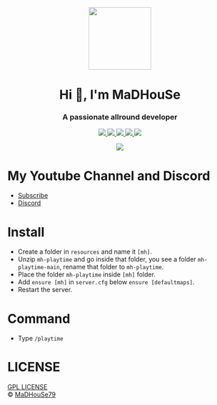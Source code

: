 <p align="center">
    <img width="140" src="https://icons.iconarchive.com/icons/iconarchive/red-orb-alphabet/128/Letter-M-icon.png" />  
    <h1 align="center">Hi 👋, I'm MaDHouSe</h1>
    <h3 align="center">A passionate allround developer </h3>    
</p>

<p align="center">
    <a href="https://github.com/MaDHouSe79/mh-playtime/issues">
        <img src="https://img.shields.io/github/issues/MaDHouSe79/mh-playtime"/> 
    </a>
    <a href="https://github.com/MaDHouSe79/mh-playtime/watchers">
        <img src="https://img.shields.io/github/watchers/MaDHouSe79/mh-playtime"/> 
    </a> 
    <a href="https://github.com/MaDHouSe79/mh-playtime/network/members">
        <img src="https://img.shields.io/github/forks/MaDHouSe79/mh-playtime"/> 
    </a>  
    <a href="https://github.com/MaDHouSe79/mh-playtime/stargazers">
        <img src="https://img.shields.io/github/stars/MaDHouSe79/mh-playtime?color=white"/> 
    </a>
    <a href="https://github.com/MaDHouSe79/mh-playtime/blob/main/LICENSE">
        <img src="https://img.shields.io/github/license/MaDHouSe79/mh-playtime?color=white"/> 
    </a>      
</p>

<p align="center">
    <img alig src="https://github-profile-trophy.vercel.app/?username=MaDHouSe79&margin-w=15&column=6" />
</p>

# My Youtube Channel and Discord
- [Subscribe](https://www.youtube.com/c/@MaDHouSe79) 
- [Discord](https://discord.gg/vJ9EukCmJQ)

# Install
- Create a folder in `resources` and name it `[mh]`.
- Unzip `mh-playtime` and go inside that folder, you see a folder `mh-playtime-main`, rename that folder to `mh-playtime`.
- Place the folder `mh-playtime` inside `[mh]` folder.
- Add `ensure [mh]` in `server.cfg` below `ensure [defaultmaps]`.
- Restart the server.

# Command
- Type `/playtime`

# LICENSE
[GPL LICENSE](./LICENSE)<br />
&copy; [MaDHouSe79](https://www.youtube.com/@MaDHouSe79)
